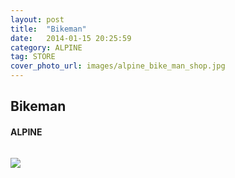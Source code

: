 ```yaml
---
layout: post
title:  "Bikeman"
date:   2014-01-15 20:25:59
category: ALPINE
tag: STORE
cover_photo_url: images/alpine_bike_man_shop.jpg
---
```


<div class="section-title">
  <h2>Bikeman</h2>
    <h4>ALPINE</h4>
    <div class="divider-border"></div>
</div> 
<div class="column small-6">
    <p>
    </p>
<div class="column small-6">
    <img src="{{ "/images/alpine_bike_man_shop.jpg" | prepend: site.baseurl }}">
</div> 
